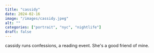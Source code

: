 ```yaml
---
title: "cassidy"
date: 2024-02-16
image: "/images/cassidy.jpeg"
alt: ""
categories: ["portrait", "nyc", "nightlife"]
draft: false
---
```


cassidy runs confessions, a reading event. She's a good friend of mine. 
